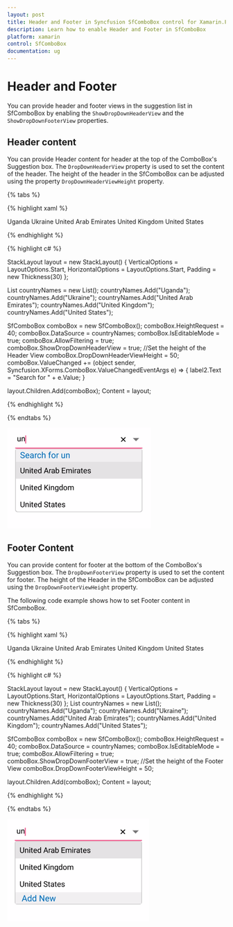 ```yaml
---
layout: post
title: Header and Footer in Syncfusion SfComboBox control for Xamarin.Forms
description: Learn how to enable Header and Footer in SfComboBox
platform: xamarin
control: SfComboBox
documentation: ug
---
```

# Header and Footer

You can provide header and footer views in the suggestion list in SfComboBox by enabling the `ShowDropDownHeaderView` and the `ShowDropDownFooterView` properties. 

## Header content

You can provide Header content for header at the top of the ComboBox's Suggestion box. The `DropDownHeaderView` property is used to set the content of the header. The height of the header in the SfComboBox can be adjusted using the property `DropDownHeaderViewHeight` property.

{% tabs %}

{% highlight xaml %}

<StackLayout VerticalOptions="Start" HorizontalOptions="Start" Padding="30">
    <combobox:SfComboBox HeightRequest="40" x:Name="comboBox" IsEditableMode="true" AllowFiltering="true">
        <combobox:SfComboBox.DataSource>
			<ListCollection:List x:TypeArguments="x:String">
                <x:String> Uganda </x:String>
                <x:String> Ukraine </x:String>
                <x:String> United Arab Emirates </x:String>
                <x:String> United Kingdom </x:String>
                <x:String> United States </x:String>
            </ListCollection:List>
        </combobox:SfComboBox.DataSource> 
        <combobox:SfComboBox.DropDownHeaderView>
            <StackLayout BackgroundColor="#f0f0f0" >
                <Label  x:Name="label2" FontSize="20" VerticalTextAlignment="Center" HorizontalOptions="Center" VerticalOptions="Center" TextColor="#006bcd" />
            </StackLayout>
        </combobox:SfComboBox.DropDownHeaderView>        
    </combobox:SfComboBox>
</StackLayout>                  


{% endhighlight %}

{% highlight c# %}

StackLayout layout = new StackLayout() 
{ 
	VerticalOptions = LayoutOptions.Start, 
	HorizontalOptions = LayoutOptions.Start, 
	Padding = new Thickness(30) 
};

List<String> countryNames = new List<String>();
countryNames.Add("Uganda");
countryNames.Add("Ukraine");
countryNames.Add("United Arab Emirates");
countryNames.Add("United Kingdom");
countryNames.Add("United States");

SfComboBox comboBox = new SfComboBox();
comboBox.HeightRequest = 40;
comboBox.DataSource = countryNames;
comboBox.IsEditableMode = true;
comboBox.AllowFiltering = true;
comboBox.ShowDropDownHeaderView = true;
//Set the height of the Header View
comboBox.DropDownHeaderViewHeight = 50;
comboBox.ValueChanged += (object sender, Syncfusion.XForms.ComboBox.ValueChangedEventArgs e) =>
{
    label2.Text = "Search for " + e.Value;
}

layout.Children.Add(comboBox); 
Content = layout;

{% endhighlight %}

{% endtabs %}

![](images/Header-and-Footer/Header.png)

## Footer Content

You can provide content for footer at the bottom of the ComboBox's Suggestion box. The `DropDownFooterView` property is used to set the content for footer. The height of the Header in the SfComboBox can be adjusted using the `DropDownFooterViewHeight` property.

The following code example shows how to set Footer content in SfComboBox.

{% tabs %}

{% highlight xaml %}

<StackLayout VerticalOptions="Start" HorizontalOptions="Start" Padding="30">
    <combobox:SfComboBox HeightRequest="40" x:Name="comboBox" IsEditableMode="true" AllowFiltering="true">
        <combobox:SfComboBox.DataSource>
			<ListCollection:List x:TypeArguments="x:String">
                <x:String> Uganda </x:String>
                <x:String> Ukraine </x:String>
                <x:String> United Arab Emirates </x:String>
                <x:String> United Kingdom </x:String>
                <x:String> United States </x:String>
            </ListCollection:List>
        </combobox:SfComboBox.DataSource> 
        <combobox:SfComboBox.DropDownFooterView>
            <StackLayout BackgroundColor="#f0f0f0" >
                <Label Text="Add New" BackgroundColor="#f0f0f0" TextColor="#006bcd" VerticalTextAlignment="Center" VerticalOptions="Center" HorizontalTextAlignment="Center" FontSize="20"/>
            </StackLayout>
        </combobox:SfComboBox.DropDownFooterView>
    </combobox:SfComboBox>
</StackLayout>                  

{% endhighlight %}

{% highlight c# %}

StackLayout layout = new StackLayout() 
{ 
	VerticalOptions = LayoutOptions.Start, 
	HorizontalOptions = LayoutOptions.Start, 
	Padding = new Thickness(30) 
};
List<String> countryNames = new List<String>();
countryNames.Add("Uganda");
countryNames.Add("Ukraine");
countryNames.Add("United Arab Emirates");
countryNames.Add("United Kingdom");
countryNames.Add("United States");

SfComboBox comboBox = new SfComboBox();
comboBox.HeightRequest = 40;
comboBox.DataSource = countryNames;
comboBox.IsEditableMode = true;
comboBox.AllowFiltering = true;
comboBox.ShowDropDownFooterView = true;
//Set the height of the Footer View
comboBox.DropDownFooterViewHeight = 50;

layout.Children.Add(comboBox); 
Content = layout;

{% endhighlight %}

{% endtabs %}

![](images/Header-and-Footer/Footer.png)

